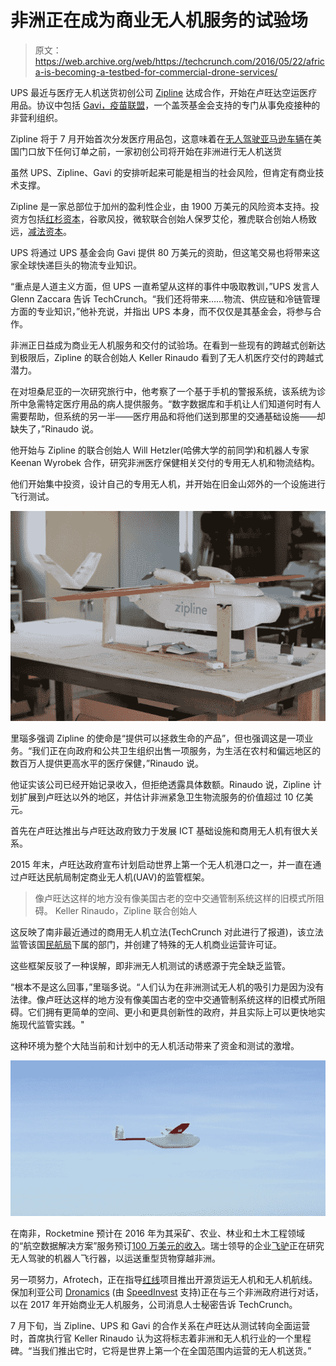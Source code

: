 # 非洲正在成为商业无人机服务的试验场

> 原文：<https://web.archive.org/web/https://techcrunch.com/2016/05/22/africa-is-becoming-a-testbed-for-commercial-drone-services/>

UPS 最近与医疗无人机送货初创公司 [Zipline](https://web.archive.org/web/20230321042810/http://flyzipline.com/product/) 达成合作，开始在卢旺达空运医疗用品。协议中包括 [Gavi，疫苗联盟](https://web.archive.org/web/20230321042810/http://www.gavi.org/)，一个盖茨基金会支持的专门从事免疫接种的非营利组织。

Zipline 将于 7 月开始首次分发医疗用品包，这意味着在[无人驾驶亚马逊车辆](https://web.archive.org/web/20230321042810/http://time.com/4185117/amazon-prime-air-drone-delivery/)在美国门口放下任何订单之前，一家初创公司将开始在非洲进行无人机送货

虽然 UPS、Zipline、Gavi 的安排听起来可能是相当的社会风险，但肯定有商业技术支撑。

Zipline 是一家总部位于加州的盈利性企业，由 1900 万美元的风险资本支持。投资方包括[红杉资本](https://web.archive.org/web/20230321042810/https://www.crunchbase.com/organization/sequoia-capital)，谷歌风投，微软联合创始人保罗艾伦，雅虎联合创始人杨致远，[减法资本](https://web.archive.org/web/20230321042810/http://subtractioncapital.com/)。

UPS 将通过 UPS 基金会向 Gavi 提供 80 万美元的资助，但这笔交易也将带来这家全球快递巨头的物流专业知识。

“重点是人道主义方面，但 UPS 一直希望从这样的事件中吸取教训，”UPS 发言人 Glenn Zaccara 告诉 TechCrunch。“我们还将带来……物流、供应链和冷链管理方面的专业知识，”他补充说，并指出 UPS 本身，而不仅仅是其基金会，将参与合作。

非洲正日益成为商业无人机服务和交付的试验场。在看到一些现有的跨越式创新达到极限后，Zipline 的联合创始人 Keller Rinaudo 看到了无人机医疗交付的跨越式潜力。

在对坦桑尼亚的一次研究旅行中，他考察了一个基于手机的警报系统，该系统为诊所中急需特定医疗用品的病人提供服务。“数字数据库和手机让人们知道何时有人需要帮助，但系统的另一半——医疗用品和将他们送到那里的交通基础设施——却缺失了，”Rinaudo 说。

他开始与 Zipline 的联合创始人 Will Hetzler(哈佛大学的前同学)和机器人专家 Keenan Wyrobek 合作，研究非洲医疗保健相关交付的专用无人机和物流结构。

他们开始集中投资，设计自己的专用无人机，并开始在旧金山郊外的一个设施进行飞行测试。

![Zipline - Final Assembly](img/6ff27c82c7a442e00919af43b96dc42b.png)

里瑙多强调 Zipline 的使命是“提供可以拯救生命的产品”，但也强调这是一项业务。“我们正在向政府和公共卫生组织出售一项服务，为生活在农村和偏远地区的数百万人提供更高水平的医疗保健，”Rinaudo 说。

他证实该公司已经开始记录收入，但拒绝透露具体数额。Rinaudo 说，Zipline 计划扩展到卢旺达以外的地区，并估计非洲紧急卫生物流服务的价值超过 10 亿美元。

首先在卢旺达推出与卢旺达政府致力于发展 ICT 基础设施和商用无人机有很大关系。

2015 年末，卢旺达政府宣布计划启动世界上第一个无人机港口之一，并一直在通过卢旺达民航局制定商业无人机(UAV)的监管框架。

> 像卢旺达这样的地方没有像美国古老的空中交通管制系统这样的旧模式所阻碍。 Keller Rinaudo，Zipline 联合创始人

这反映了南非最近通过的商用无人机立法(TechCrunch 对此进行了报道)，该立法监管该国[民航局](https://web.archive.org/web/20230321042810/http://www.caa.co.za/Pages/RPAS/Remotely%20Piloted%20Aircraft%20Systems.aspx)下属的部门，并创建了特殊的无人机商业运营许可证。

这些框架反驳了一种误解，即非洲无人机测试的诱惑源于完全缺乏监管。

“根本不是这么回事，”里瑙多说。“人们认为在非洲测试无人机的吸引力是因为没有法律。像卢旺达这样的地方没有像美国古老的空中交通管制系统这样的旧模式所阻碍。它们拥有更简单的空间、更小和更具创新性的政府，并且实际上可以更快地实施现代监管实践。"

这种环境为整个大陆当前和计划中的无人机活动带来了资金和测试的激增。

![Zipline - Zip Outbound](img/f412974d4292391f4f982a9e9a163976.png)

在南非，Rocketmine 预计在 2016 年为其采矿、农业、林业和土木工程领域的“航空数据解决方案”服务预订[100 万美元的收入](https://web.archive.org/web/20230321042810/https://techcrunch.com/2016/03/02/africas-commercial-drones-take-off/)。瑞士领导的企业[飞驴](https://web.archive.org/web/20230321042810/http://www.flyingdonkey.org/)正在研究无人驾驶的机器人飞行器，以运送重型货物穿越非洲。

另一项努力，Afrotech，正在指导[红线](https://web.archive.org/web/20230321042810/http://afrotech.epfl.ch/page-115280-en.html)项目推出开源货运无人机和无人机航线。保加利亚公司 [Dronamics](https://web.archive.org/web/20230321042810/http://www.dronamics.com/) (由 [SpeedInvest](https://web.archive.org/web/20230321042810/https://www.crunchbase.com/organization/speedinvest#/entity) 支持)正在与三个非洲政府进行对话，以在 2017 年开始商业无人机服务，公司消息人士秘密告诉 TechCrunch。

7 月下旬，当 Zipline、UPS 和 Gavi 的合作关系在卢旺达从测试转向全面运营时，首席执行官 Keller Rinaudo 认为这将标志着非洲和无人机行业的一个里程碑。“当我们推出它时，它将是世界上第一个在全国范围内运营的无人机送货。”